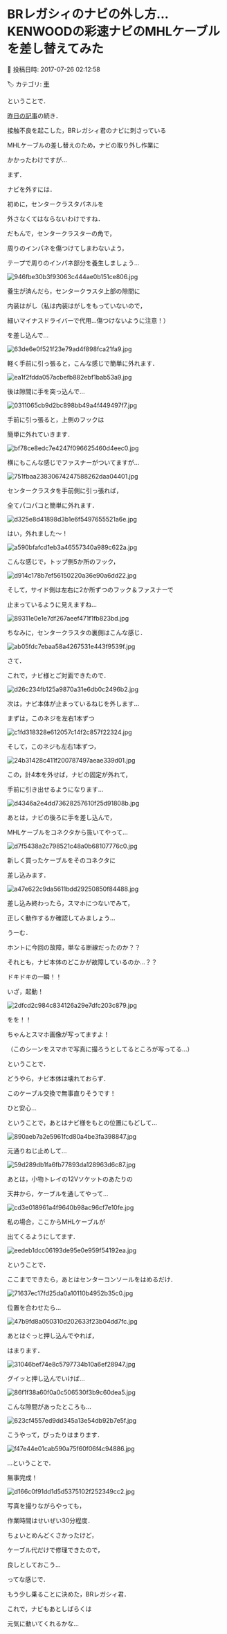 # BRレガシィのナビの外し方…KENWOODの彩速ナビのMHLケーブルを差し替えてみた

📅 投稿日時: 2017-07-26 02:12:58

🏷️ カテゴリ: [車](cba0e8330b3f2ded7c1addfacc75d4547.md)

ということで．


[昨日の記事](e539b891ae419b0a5fe4f51c7b1f0534f.md)の続き．


接触不良を起こした，BRレガシィ君のナビに刺さっている


MHLケーブルの差し替えのため，ナビの取り外し作業に


かかったわけですが…





まず．


ナビを外すには．


初めに，センタークラスタパネルを


外さなくてはならないわけですね．





だもんで，センタークラスターの角で，


周りのインパネを傷つけてしまわないよう，


テープで周りのインパネ部分を養生しましょう…




![946fbe30b3f93063c444ae0b151ce806.jpg](images/946fbe30b3f93063c444ae0b151ce806.jpg)







養生が済んだら，センタークラスタ上部の隙間に


内装はがし（私は内装はがしをもっていないので，


細いマイナスドライバーで代用…傷つけないように注意！）


を差し込んで…




![63de6e0f521f23e79ad4f898fca21fa9.jpg](images/63de6e0f521f23e79ad4f898fca21fa9.jpg)




軽く手前に引っ張ると，こんな感じで簡単に外れます．




![ea1f2fdda057acbefb882ebf1bab53a9.jpg](images/ea1f2fdda057acbefb882ebf1bab53a9.jpg)




後は隙間に手を突っ込んで…




![0311065cb9d2bc898bb49a4f449497f7.jpg](images/0311065cb9d2bc898bb49a4f449497f7.jpg)




手前に引っ張ると，上側のフックは


簡単に外れていきます．




![bf78ce8edc7e4247f096625460d4eec0.jpg](images/bf78ce8edc7e4247f096625460d4eec0.jpg)




横にもこんな感じでファスナーがついてますが…




![751fbaa23830674247588262daa04401.jpg](images/751fbaa23830674247588262daa04401.jpg)




センタークラスタを手前側に引っ張れば，


全てパコパコと簡単に外れます．




![d325e8d41898d3b1e6f5497655521a6e.jpg](images/d325e8d41898d3b1e6f5497655521a6e.jpg)




はい，外れました～！




![a590bfafcd1eb3a46557340a989c622a.jpg](images/a590bfafcd1eb3a46557340a989c622a.jpg)




こんな感じで，トップ側5か所のフック，




![d914c178b7ef56150220a36e90a6dd22.jpg](images/d914c178b7ef56150220a36e90a6dd22.jpg)




そして，サイド側は左右に2か所ずつのフック＆ファスナーで


止まっているように見えますね…




![89311e0e1e7df267aeef471f1fb823bd.jpg](images/89311e0e1e7df267aeef471f1fb823bd.jpg)




ちなみに，センタークラスタの裏側はこんな感じ．




![ab05fdc7ebaa58a4267531e443f9539f.jpg](images/ab05fdc7ebaa58a4267531e443f9539f.jpg)







さて．


これで，ナビ様とご対面できたので．




![d26c234fb125a9870a31e6db0c2496b2.jpg](images/d26c234fb125a9870a31e6db0c2496b2.jpg)




次は，ナビ本体が止まっているねじを外します…





まずは，このネジを左右1本ずつ




![c1fd318328e612057c14f2c857f22324.jpg](images/c1fd318328e612057c14f2c857f22324.jpg)




そして，このネジも左右1本ずつ，




![24b31428c411f200787497aeae339d01.jpg](images/24b31428c411f200787497aeae339d01.jpg)




この，計4本を外せば，ナビの固定が外れて，


手前に引き出せるようになります…




![d4346a2e4dd73628257610f25d91808b.jpg](images/d4346a2e4dd73628257610f25d91808b.jpg)







あとは，ナビの後ろに手を差し込んで，


MHLケーブルをコネクタから抜いてやって…




![d7f5438a2c798521c48a0b68107776c0.jpg](images/d7f5438a2c798521c48a0b68107776c0.jpg)




新しく買ったケーブルをそのコネクタに


差し込みます．




![a47e622c9da5611bdd29250850f84488.jpg](images/a47e622c9da5611bdd29250850f84488.jpg)




差し込み終わったら，スマホにつないでみて，


正しく動作するか確認してみましょう…





うーむ．


ホントに今回の故障，単なる断線だったのか？？


それとも，ナビ本体のどこかが故障しているのか…？？


ドキドキの一瞬！！


いざ，起動！




![2dfcd2c984c834126a29e7dfc203c879.jpg](images/2dfcd2c984c834126a29e7dfc203c879.jpg)




をを！！


ちゃんとスマホ画像が写ってますよ！


（このシーンをスマホで写真に撮ろうとしてるところが写ってる…）





ということで．


どうやら，ナビ本体は壊れておらず．


このケーブル交換で無事直りそうです！


ひと安心…





ということで，あとはナビ様をもとの位置にもどして…




![890aeb7a2e5961fcd80a4be3fa398847.jpg](images/890aeb7a2e5961fcd80a4be3fa398847.jpg)




元通りねじ止めして…




![59d289db1fa6fb77893da128963d6c87.jpg](images/59d289db1fa6fb77893da128963d6c87.jpg)




あとは，小物トレイの12Vソケットのあたりの


天井から，ケーブルを通してやって…




![cd3e018961a4f9640b98ac96cf7e10fe.jpg](images/cd3e018961a4f9640b98ac96cf7e10fe.jpg)




私の場合，ここからMHLケーブルが


出てくるようにしてます．




![eedeb1dcc06193de95e0e959f54192ea.jpg](images/eedeb1dcc06193de95e0e959f54192ea.jpg)







ということで．


ここまでできたら，あとはセンターコンソールをはめるだけ．




![71637ec17fd25da0a10110b4952b35c0.jpg](images/71637ec17fd25da0a10110b4952b35c0.jpg)




位置を合わせたら…




![47b9fd8a050310d202633f23b04dd7fc.jpg](images/47b9fd8a050310d202633f23b04dd7fc.jpg)




あとはぐっと押し込んでやれば，


はまります．




![31046bef74e8c5797734b10a6ef28947.jpg](images/31046bef74e8c5797734b10a6ef28947.jpg)




グイッと押し込んでいけば…




![86f1f38a60f0a0c506530f3b9c60dea5.jpg](images/86f1f38a60f0a0c506530f3b9c60dea5.jpg)




こんな隙間があったところも…




![623cf4557ed9dd345a13e54db92b7e5f.jpg](images/623cf4557ed9dd345a13e54db92b7e5f.jpg)




こうやって，ぴったりはまります．




![f47e44e01cab590a75f60f06f4c94886.jpg](images/f47e44e01cab590a75f60f06f4c94886.jpg)







…ということで．


無事完成！




![d166c0f91dd1d5d5375102f252349cc2.jpg](images/d166c0f91dd1d5d5375102f252349cc2.jpg)




写真を撮りながらやっても，


作業時間はせいぜい30分程度．


ちょいとめんどくさかったけど，


ケーブル代だけで修理できたので，


良しとしておこう…





ってな感じで．


もう少し乗ることに決めた，BRレガシィ君．


これで，ナビもあとしばらくは


元気に動いてくれるかな…
